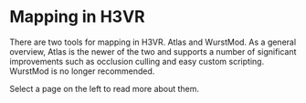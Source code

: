 ﻿# Mapping in H3VR
There are two tools for mapping in H3VR. Atlas and WurstMod.
As a general overview, Atlas is the newer of the two and supports a number
of significant improvements such as occlusion culling and easy
custom scripting. WurstMod is no longer recommended.

Select a page on the left to read more about them.
